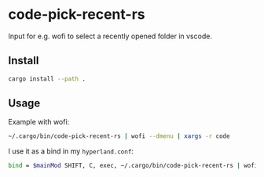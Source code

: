# code-pick-recent-rs
Input for e.g. wofi to select a recently opened folder in vscode.

## Install
```bash
cargo install --path .
```

## Usage
Example with wofi:
```bash
~/.cargo/bin/code-pick-recent-rs | wofi --dmenu | xargs -r code
```

I use it as a bind in my `hyperland.conf`:
```bash
bind = $mainMod SHIFT, C, exec, ~/.cargo/bin/code-pick-recent-rs | wofi --dmenu | xargs -r code
```
